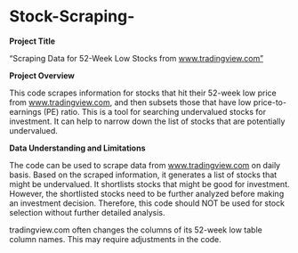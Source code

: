 # Stock-Scraping-

**Project Title**

“Scraping Data for 52-Week Low Stocks from www.tradingview.com”


**Project Overview**

This code scrapes information for stocks that hit their 52-week low price from www.tradingview.com, and then subsets those that have low price-to-earnings (PE) ratio. This is a tool for searching undervalued stocks for investment. It can help to narrow down the list of stocks that are potentially undervalued. 


**Data Understanding and Limitations**

The code can be used to scrape data from www.tradingview.com on daily basis. Based on the scraped information, it generates a list of stocks that might be undervalued. It shortlists stocks that might be good for investment. However, the shortlisted stocks need to be further analyzed before making an investment decision.
Therefore, this code should NOT be used for stock selection without further detailed analysis.
 
tradingview.com often changes the columns of its 52-week low table column names. This may require adjustments in the code. 
